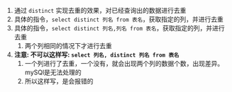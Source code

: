 

1. 通过 `distinct` 实现去重的效果，对已经查询出的数据进行去重
2. 具体的指令，`select distinct 列名 from 表名`，获取指定的列，并进行去重
3. 具体的指令，`select distinct 列名,列名 from 表名`，获取指定的列，并进行去重
   1. 两个列相同的情况下才进行去重
4. **注意: 不可以这样写: `select 列名, distinct 列名 from 表名`**
   1. 一个列进行了去重，一个没有，就会出现两个列的数据个数，出现差异。mySQl是无法处理的
   2. 所以这样写，是会报错的